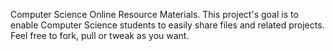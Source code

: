 

Computer Science Online Resource Materials. This project's goal is to enable Computer Science students to easily share files and related projects. Feel free to fork, pull or tweak as you want. 
